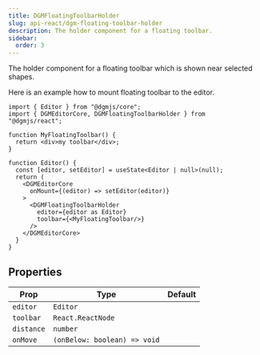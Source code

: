 ```yaml
---
title: DGMFloatingToolbarHolder
slug: api-react/dgm-floating-toolbar-holder
description: The holder component for a floating toolbar.
sidebar:
  order: 3
---
```


The holder component for a floating toolbar which is shown near selected shapes.

Here is an example how to mount floating toolbar to the editor.

```tsx
import { Editor } from "@dgmjs/core";
import { DGMEditorCore, DGMFloatingToolbarHolder } from "@dgmjs/react";

function MyFloatingToolbar() {
  return <div>my toolbar</div>;
}

function Editor() {
  const [editor, setEditor] = useState<Editor | null>(null);
  return (
    <DGMEditorCore
      onMount={(editor) => setEditor(editor)}
    >
      <DGMFloatingToolbarHolder
        editor={editor as Editor}
        toolbar={<MyFloatingToolbar/>}
      />
    </DGMEditorCore>
  }
}
```

## Properties

| Prop | Type | Default |
| ---- | ---- | ------- |
| `editor` | `Editor` | |
| `toolbar` | `React.ReactNode` | |
| `distance` | `number` | |
| `onMove` | `(onBelow: boolean) => void` | |
